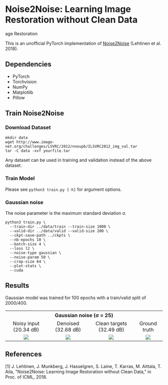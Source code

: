 # Noise2Noise: Learning Image Restoration without Clean Data
age Restoration

This is an unofficial PyTorch implementation of [Noise2Noise](https://arxiv.org/abs/1803.04189) (Lehtinen et al. 2018).

## Dependencies

* PyTorch
* Torchvision
* NumPy
* Matplotlib
* Pillow

## Train Noise2Noise
### Download Dataset
```
mkdir data
wget http://www.image-net.org/challenges/LSVRC/2012/nnoupb/ILSVRC2012_img_val.tar
tar -C data -xvf yourfile.tar

```
Any dataset can be used in training and validation instead of the above dataset.

### Train Model
Please see `python3 train.py [-h]` for argument options.

### Gaussian noise
The noise parameter is the maximum standard deviation σ.
```
python3 train.py \
  --train-dir ../data/train --train-size 1000 \
  --valid-dir ../data/valid --valid-size 200 \
  --ckpt-save-path ../ckpts \
  --nb-epochs 10 \
  --batch-size 4 \
  --loss l2 \
  --noise-type gaussian \
  --noise-param 50 \
  --crop-size 64 \
  --plot-stats \
  --cuda
```


## Results

Gaussian model was trained for 100 epochs with a train/valid split of 2000/400.


<table align="center">
  <tr align="center">
    <th colspan=9>Gaussian noise (σ = 25)</td>
  </tr>
  <tr align="center">
    <td colspan=2>Noisy input (20.34 dB)</td>
    <td colspan=2>Denoised (32.68 dB)</td>
    <td colspan=2>Clean targets (32.49 dB)</td>
    <td colspan=2>Ground truth</td>
  </tr>
  <tr align="center">
    <td colspan=2><img src="figures/monarch-gaussian-noisy.png"></td>
    <td colspan=2><img src="figures/monarch-gaussian-denoised.png"></td>
    <td colspan=2><img src="figures/monarch-gaussian-clean.png"></td>
    <td colspan=2><img src="figures/monarch.png"></td>
  </tr> 
</table>

## References
[1] J. Lehtinen, J. Munkberg, J. Hasselgren, S. Laine, T. Karras, M. Aittala, T. Aila, "Noise2Noise: Learning Image Restoration without Clean Data," in Proc. of ICML, 2018.

